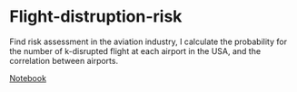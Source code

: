 # Flight-distruption-risk
Find risk assessment in the aviation industry, I calculate the probability for the number of k-disrupted flight at each airport in the USA, and the correlation between airports.

[Notebook](/Flightdis.ipynb)
